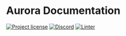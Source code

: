 # Aurora Documentation

[![Project license](https://img.shields.io/badge/License-Public%20Domain-blue.svg)](https://creativecommons.org/publicdomain/zero/1.0/)
[![Discord](https://img.shields.io/discord/490367152054992913?label=Discord)](https://discord.gg/jNjHYUF8vw)
[![Linter](https://github.com/aurora-is-near/doc.aurora.dev/workflows/Linter/badge.svg)](https://github.com/aurora-is-near/doc.aurora.dev/actions?query=workflow%3ALinter)
